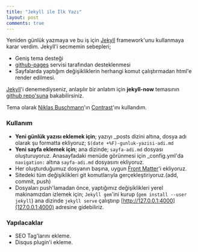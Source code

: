 ```yaml
---
title: "Jekyll ile İlk Yazı"
layout: post
comments: true
---
```


Yeniden günlük yazmaya ve bu iş için [Jekyll](https://jekyllrb.com/)
framework'unu kullanmaya karar verdim. Jekyll'i secmemin sebepleri; 
* Geniş tema desteği
* [github-pages](https://pages.github.com/) servisi tarafından desteklenmesi
* Sayfalarda yaptığım değişikliklerin herhangi komut çalıştırmadan
  html'e render edilmesi.

[Jekyll](https://jekyllrb.com/)'i denemediyseniz, anlaşılır bir anlatım için
**jekyll-now** temasının [github
repo'suna](https://github.com/barryclark/jekyll-now) bakabilirsiniz. 

Tema olarak [Niklas Buschmann](https://niklasbuschmann.github.io/contrast/)'ın
[Contrast](https://github.com/niklasbuschmann/contrast)'ını kullandım.

### Kullanım
* **Yeni günlük yazısı eklemek için**; yazıyı \_posts dizini altına, dosya adı olarak şu formatta ekliyoruz; `$(date +%F)-gunluk-yazisi-adi.md`
* **Yeni sayfa eklemek için**; ana dizinde; `sayfa-adi.md` dosyası oluşturuyoruz. Anasayfadaki menüde görünmesi için \_config.yml'da `navigation:` altına `sayfa-adi.md` dosyasını ekliyoruz.
* Her oluşturduğumuz dosyanın başına, uygun [Front Matter](https://jekyllrb.com/docs/front-matter/)'i ekliyoruz.
* Sitedeki tüm değişiklikleri git komutlarıyla gerçekleştiriyoruz.(add, commit, push)
* Dosyaları push'lamadan önce, yaptığımız değişiklikleri yerel makinamızdan izlemek için; `Jekyll gem`'ini kurup (`gem install --user jekyll`) ana dizinde `jekyll serve` çalıştırıp [http://127.0.0.1:4000](127.0.0.1:4000) adresine gidebiliriz.

### Yapılacaklar
* SEO Tag'larını ekleme.
* Disqus plugin'i ekleme.
